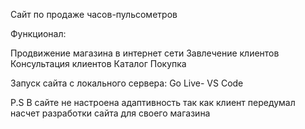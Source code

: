 Сайт по продаже часов-пульсометров

Функционал:

Продвижение магазина в интернет сети
Завлечение клиентов
Консультация клиентов
Каталог
Покупка

Запуск сайта с локального сервера: Go Live- VS Code


P.S В сайте не настроена адаптивность так как клиент передумал насчет разработки сайта для своего магазина

